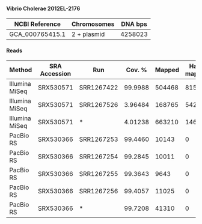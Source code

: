 #### Vibrio Cholerae 2012EL-2176

|  NCBI Reference | Chromosomes | DNA bps |
|-----------------|-------------|---------|
| GCA_000765415.1 | 2 + plasmid | 4258023 |

#### Reads

|     Method     | SRA Accession |    Run     |  Cov. % | Mapped | Half-mapped | Unmapped |  Length | Paired? | SNPs |
|----------------|---------------|------------|---------|--------|-------------|----------|---------|---------|------|
| Illumina MiSeq | SRX530571     | SRR1267422 | 99.9988 | 504468 |        8150 |   197002 | 35-151  | Y       |    0 |
| Illumina MiSeq | SRX530571     | SRR1267526 | 3.96484 | 168765 |        5426 |  3670990 | 35-151  | Y       |  130 |
| Illumina MiSeq | SRX530571     | *          | 4.01238 | 663210 |       14669 |  3867282 | 35-151  | Y       |  150 |
| PacBio RS      | SRX530366     | SRR1267253 | 99.4460 |  10143 |           0 |       79 | 65-8683 | N       |  196 |
| PacBio RS      | SRX530366     | SRR1267254 | 99.2845 |  10011 |           0 |       95 | 69-7507 | N       |  193 |
| PacBio RS      | SRX530366     | SRR1267255 | 99.3643 |   9643 |           0 |       81 | 52-7883 | N       |  229 |
| PacBio RS      | SRX530366     | SRR1267256 | 99.4057 |  11025 |           0 |      104 | 54-8886 | N       |  216 |
| PacBio RS      | SRX530366     | *          | 99.7208 |  41310 |           0 |      359 | 52-8886 | N       |  214 |
